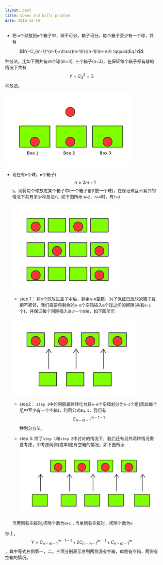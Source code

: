 ```yaml
---
layout: post
title: boxes and balls problem
date: 2016-12-30
---
```


* 把 `m`个球放到`n`个箱子中，球不可分，箱子可分。每个箱子至少有一个球，共有

$$Y=C_{m-1}^{n-1}=\frac{(m-1)!}{(n-1)!(m-n)!} \qquad(Eq.1)$$

种分法。比如下图共有四个球(m=4), 三个箱子(n=3)，在保证每个箱子都有球的情况下共有 $$Y=C_3^2=3$$种放法。

![boxes](/images/boxes.png)

* 现在有`m`个球，`n`个箱子($$n\ge 2m-1$$)。现将每个球放进某个箱子中(一个箱子`至多`放一个球)，在保证球互不紧邻的情况下共有多少种放法`Y`。如下图所示 `m=2, n=4`时，有`Y=3`

  ![boxes](/images/boxes_2.png)

  * step 1：
 将`m`个球放进盒子中后，剩余`n-m`空箱，为了保证已放球的箱子互相不紧邻，我们需要将剩余的`n-m`个空箱插入`m`个球之间的间隙(共有`m-1`个)，并保证每个间隙插入``至少一个空箱``，如下图所示

  ![boxes](/images/boxes_input.png)
  * step2：
 `step 1`中的问题最终转化为将`n-m`个空箱划分为`m-1`个组(因此每个组中至少有一个空箱)，利用公式`Eq.1`，我们有$$C_{n-m-1}^{m-1-1}$$种划分方法。

  * step 3:
  除了`step 1`和`step 2`中讨论的情况下，我们还有另外两种情况需要考虑，即考虑两侧(或单侧)有空箱的情况，如下图所示
  ![boxes](/images/boxes_input_2.png)

  当两侧有空箱时,间隙个数为`m+1`；当单侧有空箱时，间隙个数为`m`

综上，$$ Y=C_{n-m-1}^{m-1-1}+2C_{n-m-1}^{m-1}+C_{n-m-1}^{m} $$，其中等式右侧第一，二，三项分别表示序列两侧没有空箱，单侧有空箱，两侧有空箱的情况。
